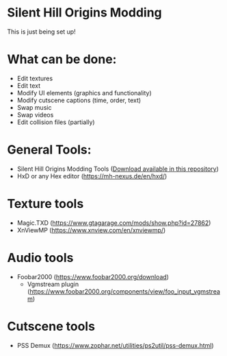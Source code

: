 # Silent Hill Origins Modding

This is just being set up!

# What can be done:
- Edit textures
- Edit text
- Modify UI elements (graphics and functionality)
- Modify cutscene captions (time, order, text)
- Swap music
- Swap videos
- Edit collision files (partially)

# General Tools:
- Silent Hill Origins Modding Tools ([Download available in this repository](https://github.com/zealottormunds/SH0Modding/tree/main/Silent%20Hill%20Origins%20Modding%20Tools))
- HxD or any Hex editor (https://mh-nexus.de/en/hxd/)

# Texture tools
- Magic.TXD (https://www.gtagarage.com/mods/show.php?id=27862)
- XnViewMP (https://www.xnview.com/en/xnviewmp/)

# Audio tools
- Foobar2000 (https://www.foobar2000.org/download)
  - Vgmstream plugin (https://www.foobar2000.org/components/view/foo_input_vgmstream)

# Cutscene tools
- PSS Demux (https://www.zophar.net/utilities/ps2util/pss-demux.html)
